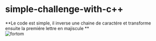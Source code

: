 # simple-challenge-with-c++ 

**Le code est simple, il inverse une chaine de caractére et transforme ensuite la premiére lettre en majiscule **  
![fortom](https://cloud.githubusercontent.com/assets/22420836/22391742/53507b16-e4f3-11e6-9cae-1bab51860857.png)
